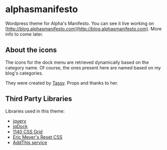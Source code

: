 alphasmanifesto
===============

Wordpress theme for Alpha's Manifesto. You can see it live working on [http://blog.alphasmanifesto.com](http://blog.alphasmanifesto.com). More info to come later.

## About the icons

The icons for the dock menu are retrieved dynamically based on the category name. Of course, the ones present here are named based on my blog's categories.

They were created by [Tassy](http://tassy.deviantart.com). Props and thanks to her.

## Third Party Libraries

Libraries used in this theme:

* [jquery](http://jquery.com/)
* [jqDock](http://www.wizzud.com/jqdock/)
* [1140 CSS Grid](http://cssgrid.net/)
* [Eric Meyer's Reset CSS](http://meyerweb.com/eric/tools/css/reset/)
* [AddThis service](http://www.addthis.com/)